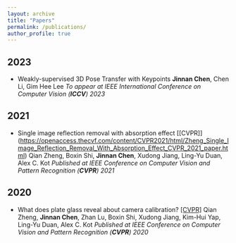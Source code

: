 ```yaml
---
layout: archive
title: "Papers"
permalink: /publications/
author_profile: true
---
```



## 2023

* Weakly-supervised 3D Pose Transfer with Keypoints
  **Jinnan Chen**, Chen Li, Gim Hee Lee
  *To appear at IEEE International Conference on Computer Vision (**ICCV**) 2023*
  
## 2021

* Single image reflection removal with absorption effect [[CVPR]] (https://openaccess.thecvf.com/content/CVPR2021/html/Zheng_Single_Image_Reflection_Removal_With_Absorption_Effect_CVPR_2021_paper.html)
  Qian Zheng, Boxin Shi, **Jinnan Chen**, Xudong Jiang, Ling-Yu Duan, Alex C. Kot
  *Published at IEEE Conference on Computer Vision and Pattern Recognition (**CVPR**) 2021*
  
## 2020

* What does plate glass reveal about camera calibration? [[CVPR]](https://openaccess.thecvf.com/content_CVPR_2020/html/Zheng_What_Does_Plate_Glass_Reveal_About_Camera_Calibration_CVPR_2020_paper.html)
  Qian Zheng, **Jinnan Chen**, Zhan Lu, Boxin Shi, Xudong Jiang, Kim-Hui Yap, Ling-Yu Duan, Alex C. Kot
  *Published at IEEE Conference on Computer Vision and Pattern Recognition (**CVPR**) 2020*

